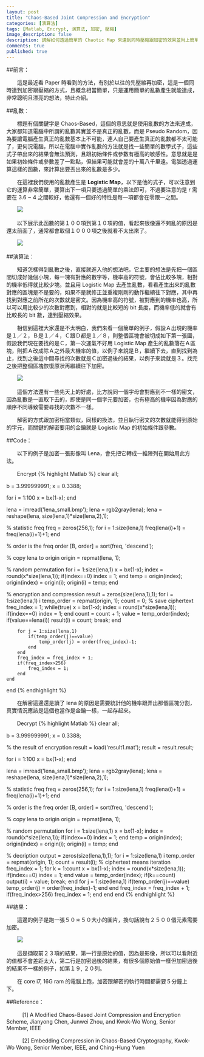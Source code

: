 ```yaml
---
layout: post
title: "Chaos-Based Joint Compression and Encryption"
categories: [演算法]
tags: [Matlab, Encrypt, 演算法, 加密, 壓縮]
image_description: false
description: 講解如何透過簡單的 Chaotic Map 來達到同時壓縮跟加密的效果並附上簡單的 Matlab 實作。
comments: true
published: true
---
```

##前言：

　　這是最近看 Paper 時看到的方法，有別於以往的先壓縮再加密，這是一個同時達到加密跟壓縮的方式，且概念相當簡單，只是運用簡單的亂數產生就能達成，非常聰明且漂亮的想法，特此介紹。

##亂數：

　　標題有個關鍵字是 Chaos-Based，這個的意思就是使用亂數的方法來達成，大家都知道電腦中所謂的亂數其實並不是真正的亂數，而是 Pseudo Random，因為要讓電腦產生真正的亂數基本上不可能，連人自己要產生真正的亂數都不太可能了，更何況電腦，所以在電腦中實作亂數的方法就是找一些簡單的數學式子，這些式子帶出來的結果會無法預測，且跟初始條件或參數有極高的敏感性。意思就是是如果初始條件或參數差了一點點，但結果可能就會差的十萬八千里遠。電腦透過運算這樣的函數，來計算出要丟出來的亂數是多少。

　　在這裡我們使用的亂數產生是 **Logistic Map**，以下是他的式子，可以注意到它的運算非常簡單，要算出下一項只要透過簡單的乘法即可，不過要注意的是 r 需要在 3.6 ~ 4 之間較好，他還有一個好的特性是每一項都會在零跟一之間。


　　<img src="{{ site.baseurl }}/image/2015-9-25/0.png">


　　以下展示此函數的第１００項到第１０項的值，看起來很像還不夠亂的原因是還太前面了，通常都會取個１０００項之後就看不太出來了。

　　<img src="{{ site.baseurl }}/image/2015-9-25/1.png">

##演算法：

　　知道怎樣得到亂數之後，直接就進入他的想法吧，它主要的想法是先把一個區間切成好幾個小塊，每一塊有對應的數字等，機率高的符號，會佔比較多塊，相對的機率低得就比較少塊。並且用 Logistic Map 去產生亂數，看看產生出來的亂數對應的區塊是不是要的，如果不是就修正並重複剛剛的動作繼續往下對應，其中再找到對應之前所花的次數就是密文。因為機率高的符號，被對應到的機率也高，所以可以用比較少的次數對應到，相對的就是比較短的 bit 長度，而機率低的就會有比較長的 bit 數，達到壓縮效果。

　　相信到這裡大家還是不太明白，我們來看一個簡單的例子，假設Ａ出現的機率是１／２，Ｂ是１／４，Ｃ跟Ｄ都是１／８，則整個區塊會被切成如下第一張圖，假設我們現在要找的是Ｃ，第一次運氣不好用 Logistic Map 產生的亂數落在Ａ區塊，則把Ａ改成除Ａ之外最大機率的值，以例子來說是Ｂ，繼續下去，直到找到為止，找到之後這中間尋找的次數就是Ｃ加密過後的結果，以例子來說就是３。找完之後把整個區塊恢復原狀再繼續往下加密。

　　<img src="{{ site.baseurl }}/image/2015-9-25/2.png">

　　這個方法還有一些先天上的好處，比方說同一個字母會對應到不一樣的密文，因為亂數是一直取下去的，即使是同一個字元要加密，也有極高的機率因為對應的順序不同導致需要尋找的次數不一樣。

　　解密的方式跟加密相當類似，同樣的換法，並且執行密文的次數就能得到原始的字元，而關鍵的解密要用的金鑰就是 Logistic Map 的初始條件跟參數。

##Code：

　　以下的例子是加密一張影像叫 Lena，會先把它轉成一維陣列在開始用此方法。

　　Encrypt
{% highlight Matlab %}
clear all;

b =  3.999999991;
x = 0.3388;

for i = 1:100
    x = b*x*(1-x);
end

lena = imread('lena_small.bmp');
lena = rgb2gray(lena);
lena = reshape(lena, size(lena,1)*size(lena,2),1);

% statistic freq
freq = zeros(256,1);
for i = 1:size(lena,1)
    freq(lena(i)+1) = freq(lena(i)+1)+1;
end

% order is the freq order
[B, order] = sort(freq, 'descend');

% copy lena to origin
origin = repmat(lena, 1);

% random permutation
for i = 1:size(lena,1)
    x = b*x*(1-x);
    index = round(x*size(lena,1));
    if(index==0)
        index = 1;
    end
    temp = origin(index);
    origin(index) = origin(i);
    origin(i) = temp;
end

% encryption and compression
result = zeros(size(lena,1),1);
for i = 1:size(lena,1)
    i
    temp_order = repmat(origin, 1);
    count = 0; % save ciphertext
    freq_index = 1;
    while(true) 
        x = b*x*(1-x);
        index = round(x*size(lena,1));
        if(index==0)
            index = 1;
        end
        count = count + 1;
        value = temp_order(index);
        if(value==lena(i))
            result(i) = count;
            break;
        end
        
        for j = 1:size(lena,1)
            if(temp_order(j)==value)
                temp_order(j) = order(freq_index)-1;
            end
        end
        freq_index = freq_index + 1;
        if(freq_index>256)
            freq_index = 1;
        end
    end
end 
{% endhighlight %}

　　在解密這邊還是讀了 lena 的原因是需要統計他的機率跟弄出那個區塊分割，真實情況應該是這個也當作是金鑰一樣，一起存起來。

　　Decrypt
{% highlight Matlab %}
clear all;

b =  3.999999991;
x = 0.3388;

% the result of encryption
result = load('result1.mat');
result = result.result;

for i = 1:100
    x = b*x*(1-x);
end

lena = imread('lena_small.bmp');
lena = rgb2gray(lena);
lena = reshape(lena, size(lena,1)*size(lena,2),1);

% statistic freq
freq = zeros(256,1);
for i = 1:size(lena,1)
    freq(lena(i)+1) = freq(lena(i)+1)+1;
end

% order is the freq order
[B, order] = sort(freq, 'descend');

% copy lena to origin
origin = repmat(lena, 1);

% random permutation
for i = 1:size(lena,1)
    x = b*x*(1-x);
    index = round(x*size(lena,1));
    if(index==0)
        index = 1;
    end
    temp = origin(index);
    origin(index) = origin(i);
    origin(i) = temp;
end

% decription
output = zeros(size(lena,1),1);
for i = 1:size(lena,1)
    i
    temp_order = repmat(origin, 1);
    count = result(i); % ciphertext means iteration
    freq_index = 1;
    for k = 1:count
        x = b*x*(1-x);
        index = round(x*size(lena,1));
        if(index==0)
            index = 1;
        end
        value = temp_order(index);
        if(k==count)
            output(i) = value;
            break;
        end
        for j = 1:size(lena,1)
            if(temp_order(j)==value)
                temp_order(j) = order(freq_index)-1;
            end
        end
        freq_index = freq_index + 1;
        if(freq_index>256)
            freq_index = 1;
        end
    end
end 
{% endhighlight %}

##結果：

　　這邊的例子是跑一張５０＊５０大小的圖片，換句話說有２５００個元素需要加密。

　　<img src="{{ site.baseurl }}/image/2015-9-25/3.png">

　　這是擷取前２３項的結果，第一行是原始的值，因為是影像，所以可以看附近的值都不會差距太大，第二行是加密過後的結果，有很多個原始值一樣但加密過後的結果不一樣的例子，如第１９, ２０列。

　　在 core i7, 16G ram 的電腦上跑，加密跟解密的執行時間都需要５分鐘上下。

##Reference：

　　　[1] A Modified Chaos-Based Joint Compression and Encryption Scheme,
Jianyong Chen, Junwei Zhou, and Kwok-Wo Wong, Senior Member, IEEE

　　　[2] Embedding Compression in Chaos-Based Cryptography,
Kwok-Wo Wong, Senior Member, IEEE, and Ching-Hung Yuen



